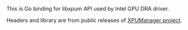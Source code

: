This is Go binding for libxpum API used by Intel GPU DRA driver.

Headers and library are from public releases of [XPUManager project](https://github.com/intel/xpumanager/releases/latest).
